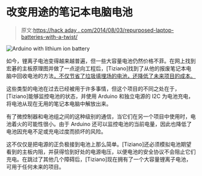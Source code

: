 # 改变用途的笔记本电脑电池

> 原文:[https://hack aday . com/2014/08/03/repurposed-laptop-batteries-with-a-twist/](https://hackaday.com/2014/08/03/repurposed-laptop-batteries-with-a-twist/)

![Arduino with lithium ion battery](../Images/3609fcf3aa53c98e7fa34582536799f1.png)

如今，锂离子电池变得越来越普遍，但一些大容量电池仍然价格不菲。在网上找到宏碁的主板原理图并做了一点逆向工程后，[Tiziano]找到了从他的报废笔记本电脑中回收电池的方法[，不仅节省了垃圾填埋场的电池，还降低了未来项目的成本。](http://linuxehacking.blogspot.it/2014/03/recharging-and-reusing-acer-laptop.html)

这些类型的电池在过去已经被用于许多事情，但这个项目的不同之处在于，[Tiziano]能够监控电池的状态，并使用 Arduino 和独立电源的 I2C 为电池充电，将电池从现在无用的笔记本电脑中解放出来。

有了微控制器和电池组之间的这种级别的通信，当它们在另一个项目中使用时，电池着火的可能性很小。由于 Arduino 还可以监控电池的当前电量，因此也降低了电池因充电不足或充电过度而损坏的风险。

这不仅仅是把电源的正负极接到电池上那么简单。[Tiziano]还必须模拟电池期望看到的主板内阻，并获得恰到好处的电源电压，以便电池的安全协议不会阻止它们充电。在跳过了其他几个障碍后，[Tiziano]现在拥有了一个大容量锂离子电池，可用于任何未来的项目。